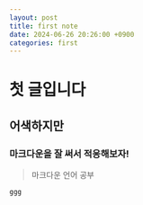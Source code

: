 ```yaml
---
layout: post
title: first note
date: 2024-06-26 20:26:00 +0900
categories: first
---
```


# 첫 글입니다

## 어색하지만

### 마크다운을 잘 써서 적응해보자!

>마크다운 언어 공부

```c#
ggg
```

